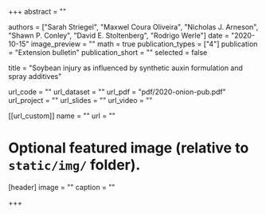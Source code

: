 +++
abstract = ""

authors = ["Sarah Striegel", "Maxwel Coura Oliveira", "Nicholas J. Arneson", "Shawn P. Conley", "David E. Stoltenberg", "Rodrigo Werle"]
date = "2020-10-15"
image_preview = ""
math = true
publication_types = ["4"]
publication = "Extension bulletin"
publication_short = ""
selected = false

title = "Soybean injury as influenced by synthetic auxin formulation and spray additives"

url_code = ""
url_dataset = ""
url_pdf = "pdf/2020-onion-pub.pdf"
url_project = ""
url_slides = ""
url_video = ""

[[url_custom]]
name = ""
url = ""

# Optional featured image (relative to `static/img/` folder).
[header]
image = ""
caption = ""

+++
